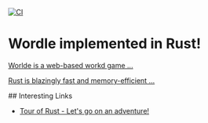 [![CI](https://github.com/edge-hands-on/rust-wordle/actions/workflows/ci.yml/badge.svg)](https://github.com/edge-hands-on/rust-wordle/actions/workflows/ci.yml)

# Wordle implemented in Rust!

[Worlde is a web-based workd game ...](https://en.wikipedia.org/wiki/Wordle)

[Rust is blazingly fast and memory-efficient ...](https://www.rust-lang.org/)

## Interesting Links

* [Tour of Rust - Let's go on an adventure!](https://tourofrust.com/)
